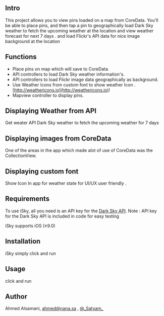 
## Intro

This project allows you to view pins loaded on a map from CoreData. You'll be able to place pins, and then tap a pin to geographically load Dark Sky weather to fetch the upcoming weather at the location and view weather forecast for next 7 days .
and load Flickr's API data for nice image background at the location 

## Functions 

* Place pins on map which will save to CoreData.
* API controllers to load Dark Sky weather information's. 
* API controllers to load Flickr image data geographically as background. 
* Use Weather Icons from custom font to show weather Icon .  [http://weathericons.io](http://weathericons.io)!
* Mapview controller to display pins. 

## Displaying Weather from API

Get weater API  Dark Sky weather to fetch the upcoming weather for 7 days 

## Displaying images from CoreData

One of the areas in the app which made alot of use of CoreData was the CollectionView.  

## Displaying custom  font

Show Icon In app for weather state for UI/UX user friendly  .  

## Requirements

To use iSky, all you need is an API key for the [Dark Sky API](https://darksky.net/dev/). 
Note : API key for the Dark Sky API is included in code for easy  testing  

iSky supports iOS (≥9.0)

## Installation

iSky simply click and run 

## Usage

 click and run 

## Author

Ahmed Alsamani, ahmed@nana.sa , [@\_Satyam\_](https://twitter.com/ahmedexa)

